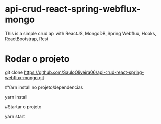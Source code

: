 # api-crud-react-spring-webflux-mongo
This is a simple crud api with ReactJS, MongoDB, Spring Webflux, Hooks, ReactBootstrap, Rest


# Rodar o projeto
git clone https://github.com/SauloOliveira06/api-crud-react-spring-webflux-mongo.git

#Yarn install no projeto/dependencias

yarn install

#Startar o projeto

yarn start
